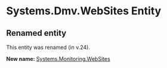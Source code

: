 # Systems.Dmv.WebSites Entity

## Renamed entity

This entity was renamed (in v.24).

**New name:** [Systems.Monitoring.WebSites](Systems.Monitoring.WebSites.md)
